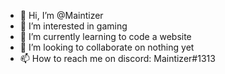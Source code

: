 - 👋 Hi, I’m @Maintizer
- 👀 I’m interested in gaming
- 🌱 I’m currently learning to code a website
- 💞️ I’m looking to collaborate on nothing yet
- 📫 How to reach me on discord: Maintizer#1313

<!---
Maintizer/Maintizer is a ✨ special ✨ repository because its `README.md` (this file) appears on your GitHub profile.
You can click the Preview link to take a look at your changes.
--->
